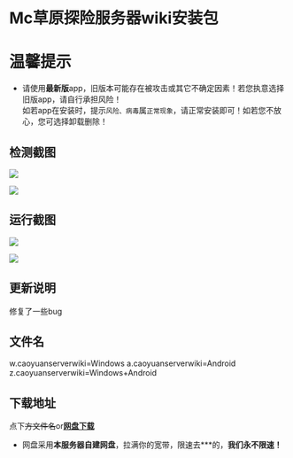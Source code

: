 # Mc草原探险服务器wiki安装包

# 温馨提示
- 请使用**最新版**app，旧版本可能存在被攻击或其它不确定因素！若您执意选择旧版app，请自行承担风险！<br>如若app在安装时，提示`风险、病毒`属`正常现象`，请正常安装即可！如若您不放心，您可选择卸载删除！

## 检测截图
![](https://img.yunr.us.kg/api/cfile/AgACAgUAAyEGAASO2xA4AAMsZ0FNpaektbelsIYEmDTnugarCXEAAo29MRtqAQhWRzbYBcmj8ksBAAMCAAN3AAM2BA)

![](https://img.yunr.us.kg/api/cfile/AgACAgUAAyEGAASO2xA4AAMtZ0FN3px2AZ_GdFctzvFIar4Ut84AAo69MRtqAQhWZbEZ6sdVyFUBAAMCAAN5AAM2BA)

## 运行截图
![](https://img.yunr.us.kg/api/cfile/AgACAgUAAyEGAASO2xA4AAMuZ0FODftTSkIxHFhYm6fzZ6WFkHYAAo-9MRtqAQhWBSyKK-yZdfoBAAMCAAN3AAM2BA)

![](https://img.yunr.us.kg/api/cfile/AgACAgUAAyEGAASO2xA4AAMvZ0FOFykAAcelXUDndCvuPLfSBxdFAAKQvTEbagEIVixfmDHwGUyWAQADAgADeQADNgQ)

## 更新说明
修复了一些bug

## 文件名
w.caoyuanserverwiki=Windows
a.caoyuanserverwiki=Android
z.caoyuanserverwiki=Windows+Android

## 下载地址
点下~~方文件名~~or[**网盘下载**](https://pan.ypshidifu.cn/#s/-j29y7UA)

- 网盘采用**本服务器自建网盘**，拉满你的宽带，限速去***的，**我们永不限速！**